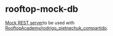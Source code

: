 # rooftop-mock-db

[Mock REST server](https://my-json-server.typicode.com/)to be used with
[RooftopAcademy/rodrigo_pietnechuk_compartido](https://github.com/RooftopAcademy/rodrigo_pietnechuk_compartido).
